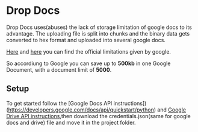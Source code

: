 # Drop Docs

Drop Docs uses(abuses) the lack of storage limitation of google docs to its advantage.
The uploading file is split into chunks and the binary data gets converted to hex format and uploaded into several google docs.

[Here](https://support.google.com/drive/answer/37603?hl=en "Here") and [here](https://computer.howstuffworks.com/internet/basics/google-docs2.htm) you can find the official limitations given by google.

So accordiung to Google you can save up to **500kb** in one Google Document, with a document limit of **5000**.

## Setup

To get started follow the [Google Docs API instructions])(https://developers.google.com/docs/api/quickstart/python) and [Google Drive API instructions](https://developers.google.com/drive/api/v3/quickstart/python),then download the credentials.json(same for google docs and drive) file and move it in the project folder.
